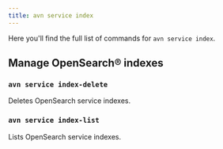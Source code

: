 ```yaml
---
title: avn service index
---
```


Here you\'ll find the full list of commands for `avn service index`.

## Manage OpenSearch® indexes

### `avn service index-delete`

Deletes OpenSearch service indexes.

### `avn service index-list`

Lists OpenSearch service indexes.
